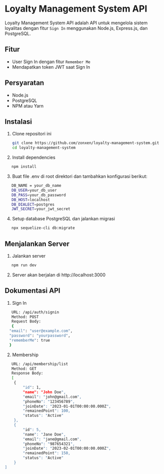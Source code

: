 # Loyalty Management System API

Loyalty Management System API adalah API untuk mengelola sistem loyalitas dengan fitur `Sign In` menggunakan Node.js, Express.js, dan PostgreSQL.

## Fitur

- User Sign In dengan fitur `Remember Me`
- Mendapatkan token JWT saat Sign In

## Persyaratan

- Node.js
- PostgreSQL
- NPM atau Yarn

## Instalasi

1. Clone repositori ini

   ```bash
   git clone https://github.com/zonxen/loyalty-management-system.git
   cd loyalty-management-system

   ```

2. Install dependencies

```bash
   npm install
```

3. Buat file .env di root direktori dan tambahkan konfigurasi berikut:

```bash
   DB_NAME = your_db_name
   DB_USER=your_db_user
   DB_PASS=your_db_password
   DB_HOST=localhost
   DB_DIALECT=postgres
   JWT_SECRET=your_jwt_secret

```

4. Setup database PostgreSQL dan jalankan migrasi

```bash
   npx sequelize-cli db:migrate

```

## Menjalankan Server

1. Jalankan server

```bash
   npm run dev
```

2. Server akan berjalan di http://localhost:3000

## Dokumentasi API

1. Sign In

```bash
   URL: /api/auth/signin
   Method: POST
   Request Body:
   {
  "email": "user@example.com",
  "password": "yourpassword",
  "rememberMe": true
  }

```

2. Membership

```bash
   URL: /api/membership/list
   Method: GET
   Response Body:
   [
    {
        "id": 1,
        "name": "John Doe",
        "email": "john@gmail.com",
        "phoneNo": "123456789",
        "joinDate": "2023-01-01T00:00:00.000Z",
        "remainedPoint": 100,
        "status": "Active"
    },
    {
        "id": 5,
        "name": "Jane Doe",
        "email": "jane@gmail.com",
        "phoneNo": "987654321",
        "joinDate": "2023-02-01T00:00:00.000Z",
        "remainedPoint": 150,
        "status": "Active"
    }
]

```

